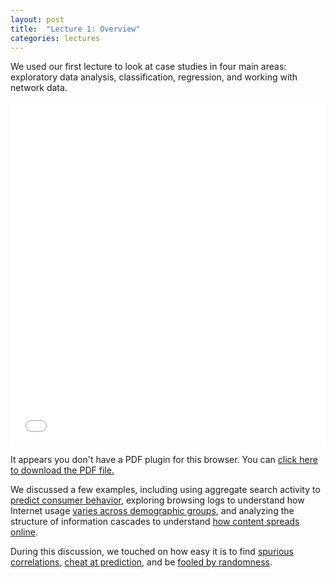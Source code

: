 ```yaml
---
layout: post
title:  "Lecture 1: Overview"
categories: lectures
---
```


We used our first lecture to look at case studies in four main areas: exploratory data analysis, classification, regression, and working with network data.

<!--
<iframe src="/slides/2019/lecture_1.pdf" width="100%" height="550px"></iframe>
-->
<embed src="/slides/2019/lecture_1.pdf" type="application/pdf" width="100%" height="550px" internalinstanceid="8">

<object data="/slides/2019/lecture_1.pdf" type="application/pdf" width="100%" height="550px" style="overflow:scroll" >

  <p>It appears you don't have a PDF plugin for this browser. You can <a href="/slides/2019/lecture_1.pdf">click here to
  download the PDF file.</a></p>

</object>


We discussed a few examples, including using aggregate search activity to [predict consumer behavior](http://www.pnas.org/content/107/41/17486.full.pdf), exploring browsing logs to understand how Internet usage [varies across demographic groups](http://www.aaai.org/ocs/index.php/ICWSM/ICWSM12/paper/viewFile/4660/4975), and analyzing the structure of information cascades to understand [how content spreads online](https://5harad.com/papers/twiral.pdf).

During this discussion, we touched on how easy it is to find [spurious correlations](http://www.tylervigen.com), [cheat at prediction](http://hunch.net/?p=22), and be [fooled by randomness](https://en.wikipedia.org/wiki/Data_dredging).
